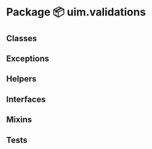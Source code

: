 # Package 📦 uim.validations

## Classes

## Exceptions

## Helpers

## Interfaces

## Mixins

## Tests
